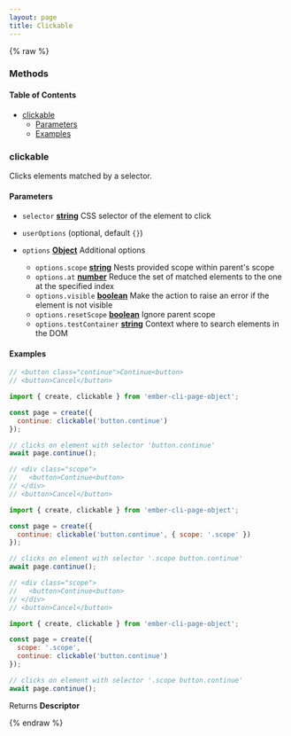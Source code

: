 ```yaml
---
layout: page
title: Clickable
---
```


{% raw %}
### Methods


<!-- Generated by documentation.js. Update this documentation by updating the source code. -->

#### Table of Contents

*   [clickable][1]
    *   [Parameters][2]
    *   [Examples][3]

### clickable

Clicks elements matched by a selector.

#### Parameters

*   `selector` **[string][4]** CSS selector of the element to click
*   `userOptions`   (optional, default `{}`)
*   `options` **[Object][5]** Additional options

    *   `options.scope` **[string][4]** Nests provided scope within parent's scope
    *   `options.at` **[number][6]** Reduce the set of matched elements to the one at the specified index
    *   `options.visible` **[boolean][7]** Make the action to raise an error if the element is not visible
    *   `options.resetScope` **[boolean][7]** Ignore parent scope
    *   `options.testContainer` **[string][4]** Context where to search elements in the DOM

#### Examples

```javascript
// <button class="continue">Continue<button>
// <button>Cancel</button>

import { create, clickable } from 'ember-cli-page-object';

const page = create({
  continue: clickable('button.continue')
});

// clicks on element with selector 'button.continue'
await page.continue();
```

```javascript
// <div class="scope">
//   <button>Continue<button>
// </div>
// <button>Cancel</button>

import { create, clickable } from 'ember-cli-page-object';

const page = create({
  continue: clickable('button.continue', { scope: '.scope' })
});

// clicks on element with selector '.scope button.continue'
await page.continue();
```

```javascript
// <div class="scope">
//   <button>Continue<button>
// </div>
// <button>Cancel</button>

import { create, clickable } from 'ember-cli-page-object';

const page = create({
  scope: '.scope',
  continue: clickable('button.continue')
});

// clicks on element with selector '.scope button.continue'
await page.continue();
```

Returns **Descriptor**&#x20;

[1]: #clickable

[2]: #parameters

[3]: #examples

[4]: https://developer.mozilla.org/docs/Web/JavaScript/Reference/Global_Objects/String

[5]: https://developer.mozilla.org/docs/Web/JavaScript/Reference/Global_Objects/Object

[6]: https://developer.mozilla.org/docs/Web/JavaScript/Reference/Global_Objects/Number

[7]: https://developer.mozilla.org/docs/Web/JavaScript/Reference/Global_Objects/Boolean
{% endraw %}